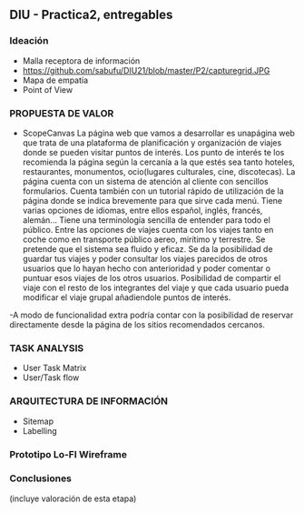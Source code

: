## DIU - Practica2, entregables

### Ideación 
* Malla receptora de información 
* https://github.com/sabufu/DIU21/blob/master/P2/capturegrid.JPG
* Mapa de empatía
* Point of View 


### PROPUESTA DE VALOR
* ScopeCanvas
La página web que vamos a desarrollar es unapágina web que trata de una plataforma de planificación y organización de viajes donde se pueden visitar puntos de interés. Los punto de interés te los recomienda la página según la cercanía a la que estés sea tanto hoteles, restaurantes, monumentos, ocio(lugares culturales, cine, discotecas). La página cuenta con un sistema de atención al cliente con sencillos formularios. Cuenta también con un tutorial rápido de utilización de la página donde se indica brevemente para que sirve cada menú. Tiene varias opciones de idiomas, entre ellos español, inglés, francés, alemán... Tiene una terminología sencilla de entender para todo el público. Entre las opciones de viajes cuenta con los viajes tanto en coche como en transporte público aereo, mirítimo y terrestre. Se pretende que el sistema sea fluido y eficaz. Se da la posibilidad de guardar tus viajes y poder consultar los viajes parecidos de otros usuarios que lo hayan hecho con anterioridad y poder comentar o puntuar esos viajes de los otros usuarios. Posibilidad de compartir el viaje con el resto de los integrantes del viaje y que cada usuario pueda modificar el viaje grupal añadiendole puntos de interés.

-A modo de funcionalidad extra podría contar con la posibilidad de reservar directamente desde la página de los sitios recomendados cercanos.         


### TASK ANALYSIS

* User Task Matrix 
* User/Task flow


### ARQUITECTURA DE INFORMACIÓN

* Sitemap 
* Labelling 


### Prototipo Lo-FI Wireframe 


### Conclusiones  
(incluye valoración de esta etapa)
